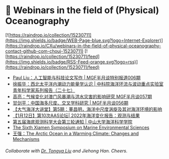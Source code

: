 # 🌊 Webinars in the field of (Physical) Oceanography

[![https://raindrop.io/collection/15230711](https://img.shields.io/badge/WEB-Page-blue.svg?logo=Internet-Explorer)](https://raindrop.io/CXu/webinars-in-the-field-of-physical-oceanography-contact-github-com-chouj-15230711) [![https://raindrop.io/collection/15230711/feed](https://img.shields.io/badge/RSS-Feed-orange.svg?logo=rss)](https://raindrop.io/collection/15230711/feed)

<!-- BLOG-POST-LIST:START -->
- [Paul Liu：人工智能与科技论文写作 | MGF半月谈特别报道006期](https://mp.weixin.qq.com/s/ZlYkrLavGujGfUqWpLHVpA)
- [徐振华：西北太平洋内潮动力能量学认识 | 中科院海洋环流与波动重点实验室青年科学家系列报告（二十七）](https://mp.weixin.qq.com/s/PYiFyVyA0x2H0x7vvGLL6A)
- [高亮：气候变化对澳门风暴潮与洪水灾害的影响研究 MGF半月谈057期](https://mp.weixin.qq.com/s/ighdfo8d5F20iBbj2IFaEQ)
- [甘剑平：中国海多尺度、交叉学科研究 | MGF半月谈056期](https://mp.weixin.qq.com/s/H0cQ8IbDCZJ9gCkn4ZUUMQ)
- [【大气海洋大讲堂】第5期：董昌明，海洋中尺度涡旋及其对海洋环境的影响](https://mp.weixin.qq.com/s/h1VHhZYjh6hdfGOarzjytw)
- [【1月12日】第10次AAS论坛| 2022年海洋变化报告：观测与结果](https://mp.weixin.qq.com/s?__biz=MzI5MzI4MzgyNw==&mid=2247499486&idx=1&sn=61d6f7da3c2486977921abf12589c9bf&chksm=ec76cc42db01455457af279d3af78a99dbcbf35aef79103e613352b2d8a8d4fb9bf20d79bb39&mpshare=1&scene=2&srcid=0110xJViMEizFatzKBezbrRC&sharer_sharetime=1673320174285&sharer_shareid=fa9298b872133aebd739fa91bba4ad3b#rd)
- [第五届海底观测科学大会第三轮通知 | 中山大学海洋科学学院](https://marine.sysu.edu.cn/article/9417)
- [The Sixth Xiamen Symposium on Marine Environmental Sciences](https://v.ttv.cn/watch/xmas6)
- [王强：The Arctic Ocean in a Warming Climate: Changes and Mechanisms](https://www.koushare.com/lives/room/074678)
<!-- BLOG-POST-LIST:END -->

###### Collaborate with [Dr. Tongya Liu](https://liutongya.github.io/) and Jiehong Han. Cheers.
